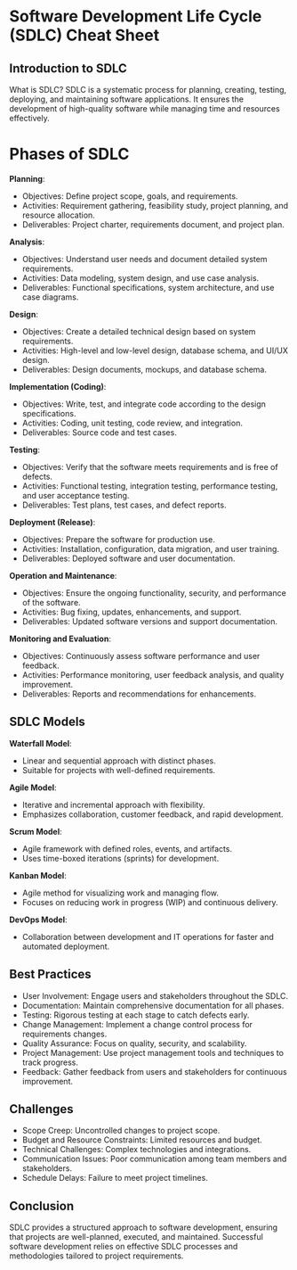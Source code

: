 # Software Development Life Cycle (SDLC) Cheat Sheet

## Introduction to SDLC

What is SDLC? SDLC is a systematic process for planning, creating, testing, deploying, and maintaining software applications. It ensures the development of high-quality software while managing time and resources effectively.

# Phases of SDLC

**Planning**:

- Objectives: Define project scope, goals, and requirements.
- Activities: Requirement gathering, feasibility study, project planning, and resource allocation.
- Deliverables: Project charter, requirements document, and project plan.

**Analysis**:

- Objectives: Understand user needs and document detailed system requirements.
- Activities: Data modeling, system design, and use case analysis.
- Deliverables: Functional specifications, system architecture, and use case diagrams.

**Design**:

- Objectives: Create a detailed technical design based on system requirements.
- Activities: High-level and low-level design, database schema, and UI/UX design.
- Deliverables: Design documents, mockups, and database schema.

**Implementation (Coding)**:

- Objectives: Write, test, and integrate code according to the design specifications.
- Activities: Coding, unit testing, code review, and integration.
- Deliverables: Source code and test cases.

**Testing**:

- Objectives: Verify that the software meets requirements and is free of defects.
- Activities: Functional testing, integration testing, performance testing, and user acceptance testing.
- Deliverables: Test plans, test cases, and defect reports.

**Deployment (Release)**:

- Objectives: Prepare the software for production use.
- Activities: Installation, configuration, data migration, and user training.
- Deliverables: Deployed software and user documentation.

**Operation and Maintenance**:

- Objectives: Ensure the ongoing functionality, security, and performance of the software.
- Activities: Bug fixing, updates, enhancements, and support.
- Deliverables: Updated software versions and support documentation.

**Monitoring and Evaluation**:

- Objectives: Continuously assess software performance and user feedback.
- Activities: Performance monitoring, user feedback analysis, and quality improvement.
- Deliverables: Reports and recommendations for enhancements.

## SDLC Models

**Waterfall Model**:

- Linear and sequential approach with distinct phases.
- Suitable for projects with well-defined requirements.

**Agile Model**:

- Iterative and incremental approach with flexibility.
- Emphasizes collaboration, customer feedback, and rapid development.

**Scrum Model**:

- Agile framework with defined roles, events, and artifacts.
- Uses time-boxed iterations (sprints) for development.

**Kanban Model**:

- Agile method for visualizing work and managing flow.
- Focuses on reducing work in progress (WIP) and continuous delivery.

**DevOps Model**:

- Collaboration between development and IT operations for faster and automated deployment.

## Best Practices

- User Involvement: Engage users and stakeholders throughout the SDLC.
- Documentation: Maintain comprehensive documentation for all phases.
- Testing: Rigorous testing at each stage to catch defects early.
- Change Management: Implement a change control process for requirements changes.
- Quality Assurance: Focus on quality, security, and scalability.
- Project Management: Use project management tools and techniques to track progress.
- Feedback: Gather feedback from users and stakeholders for continuous improvement.

## Challenges

- Scope Creep: Uncontrolled changes to project scope.
- Budget and Resource Constraints: Limited resources and budget.
- Technical Challenges: Complex technologies and integrations.
- Communication Issues: Poor communication among team members and stakeholders.
- Schedule Delays: Failure to meet project timelines.

## Conclusion

SDLC provides a structured approach to software development, ensuring that projects are well-planned, executed, and maintained. Successful software development relies on effective SDLC processes and methodologies tailored to project requirements.
